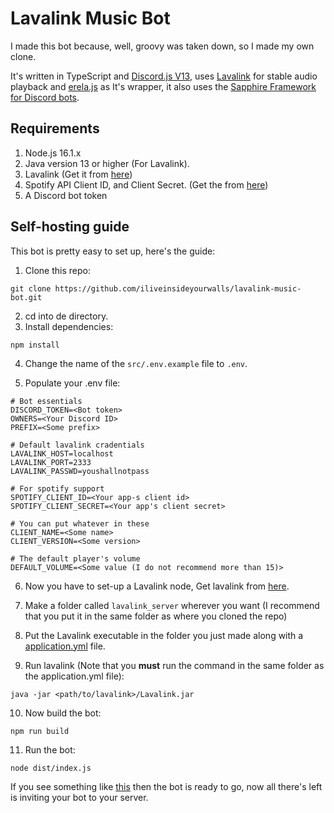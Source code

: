 # Lavalink Music Bot

I made this bot because, well, groovy was taken down, so I made my own clone.

It's written in TypeScript and [Discord.js V13](), uses [Lavalink](https://github.com/freyacodes/Lavalink) for stable audio playback and [erela.js](https://github.com/MenuDocs/erela.js) as It's wrapper, it also uses the [Sapphire Framework for Discord bots](https://github.com/sapphiredev/framework/).

## Requirements

1. Node.js 16.1.x
2. Java version 13 or higher (For Lavalink).
3. Lavalink (Get it from [here](https://github.com/freyacodes/Lavalink/releases))
4. Spotify API Client ID, and Client Secret. (Get the from [here](https://developer.spotify.com/dashboard/applications))
5. A Discord bot token

## Self-hosting guide

This bot is pretty easy to set up, here's the guide:

1. Clone this repo:

```
git clone https://github.com/iliveinsideyourwalls/lavalink-music-bot.git
```

2. cd into de directory.
3. Install dependencies:

```
npm install
```

4. Change the name of the `src/.env.example` file to `.env`.

5. Populate your .env file:

```
# Bot essentials
DISCORD_TOKEN=<Bot token>
OWNERS=<Your Discord ID>
PREFIX=<Some prefix>

# Default lavalink cradentials
LAVALINK_HOST=localhost
LAVALINK_PORT=2333
LAVALINK_PASSWD=youshallnotpass

# For spotify support
SPOTIFY_CLIENT_ID=<Your app-s client id>
SPOTIFY_CLIENT_SECRET=<Your app's client secret>

# You can put whatever in these
CLIENT_NAME=<Some name>
CLIENT_VERSION=<Some version>

# The default player's volume
DEFAULT_VOLUME=<Some value (I do not recommend more than 15)>
```

6. Now you have to set-up a Lavalink node, Get lavalink from [here](https://github.com/freyacodes/Lavalink/releases).

7. Make a folder called `lavalink_server` wherever you want (I recommend that you put it in the same folder as where you cloned the repo)

8. Put the Lavalink executable in the folder you just made along with a [application.yml](https://github.com/freyacodes/Lavalink/blob/master/LavalinkServer/application.yml.example) file.

9. Run lavalink (Note that you **must** run the command in the same folder as the application.yml file):

```
java -jar <path/to/lavalink>/Lavalink.jar
```

10. Now build the bot:

```
npm run build
```

11. Run the bot:

```
node dist/index.js
```

If you see something like [this](https://i.imgur.com/1ewTEM5.png) then the bot is ready to go, now all there's left is inviting your bot to your server.
